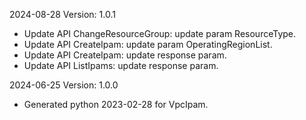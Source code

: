 2024-08-28 Version: 1.0.1
- Update API ChangeResourceGroup: update param ResourceType.
- Update API CreateIpam: update param OperatingRegionList.
- Update API CreateIpam: update response param.
- Update API ListIpams: update response param.


2024-06-25 Version: 1.0.0
- Generated python 2023-02-28 for VpcIpam.

